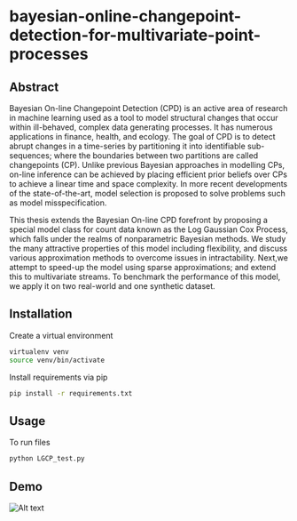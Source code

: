 # bayesian-online-changepoint-detection-for-multivariate-point-processes

## Abstract

Bayesian On-line Changepoint Detection (CPD) is an active area of research in machine learning used as a tool to model structural changes that occur within ill-behaved, complex data generating processes. It has numerous applications in finance, health, and ecology. The goal of CPD is to detect abrupt changes in a time-series by partitioning it into identifiable sub-sequences; where the boundaries between two partitions are called changepoints (CP). Unlike previous Bayesian approaches in modelling CPs, on-line inference can be achieved by placing efficient prior beliefs over CPs to achieve a linear time and space complexity. In more recent developments of the state-of-the-art, model selection is proposed to solve problems such as model misspecification.

This thesis extends the Bayesian On-line CPD forefront by proposing a special model class for count data known as the Log Gaussian Cox Process, which falls under the realms of nonparametric Bayesian methods. We study the many attractive properties of this model including flexibility, and discuss various approximation methods to overcome issues in intractability. Next,we attempt to speed-up the model using sparse approximations; and extend this to multivariate streams. To benchmark the performance of this model, we apply it on two real-world and one synthetic dataset.

## Installation

Create a virtual environment
```bash
virtualenv venv
source venv/bin/activate
```

Install requirements via pip
```bash
pip install -r requirements.txt
```

## Usage

To run files
```python
python LGCP_test.py
```

## Demo

![Alt text](./example_data/toy_data.png")
